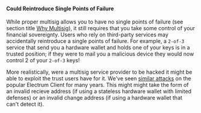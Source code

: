#### Could Reintroduce Single Points of Failure
While proper multisig allows you to have no single points of failure (see section title [Why Multisig](/why-multisig)), it still requires that you take some control of your financial sovereignty.
Users who rely on third-party services may accidentally reintroduce a single points of failure.
For example, a `2-of-3` service that send you a hardware wallet and holds one of your keys is in a trusted position;
if they were to mail you a malicious device they would now control 2 of your `2-of-3` keys!

More realistically, were a multisig service provider to be hacked it might be able to exploit the trust users have for it.
We've seen [similar attacks](https://cointelegraph.com/news/electrum-bitcoin-wallet-still-plagued-by-known-crypto-phishing-attack) on the popular Electrum Client for many years.
This might might take the form of an invalid recieve address (if using a stateless hardware wallet with limited defenses) or an invalid change address (if using a hardware wallet that can't detect it).

